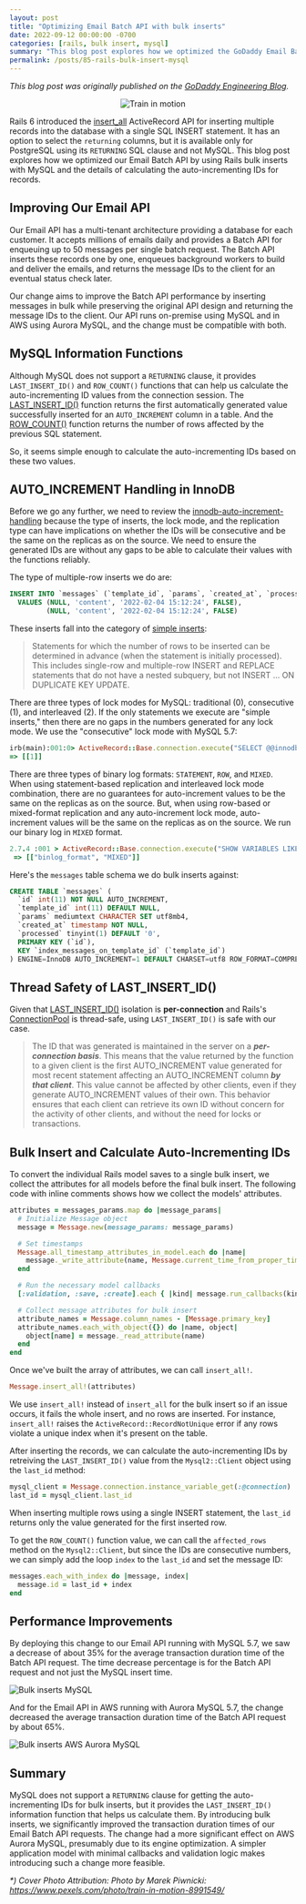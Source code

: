 ```yaml
---
layout: post
title: "Optimizing Email Batch API with bulk inserts"
date: 2022-09-12 00:00:00 -0700
categories: [rails, bulk insert, mysql]
summary: "This blog post explores how we optimized the GoDaddy Email Batch API by using Rails bulk inserts with MySQL and how to calculate the auto-incrementing IDs for records, given MySQL does not support a RETURNING clause."
permalink: /posts/85-rails-bulk-insert-mysql
---
```


_This blog post was originally published on the [GoDaddy Engineering Blog](https://www.godaddy.com/engineering/2022/09/12/rails-bulk-insert-mysql/)._

<p style="text-align: center">
  <img src="/images/rails-bulk-insert-mysql/cover.jpg" alt="Train in motion">
</p>

Rails 6 introduced the [insert_all](https://api.rubyonrails.org/classes/ActiveRecord/Persistence/ClassMethods.html#method-i-insert_all) ActiveRecord API for inserting multiple records into the database with a single SQL INSERT statement. It has an option to select the `returning` columns, but it is available only for PostgreSQL using its `RETURNING` SQL clause and not MySQL. This blog post explores how we optimized our Email Batch API by using Rails bulk inserts with MySQL and the details of calculating the auto-incrementing IDs for records.

## Improving Our Email API

Our Email API has a multi-tenant architecture providing a database for each customer. It accepts millions of emails daily and provides a Batch API for enqueuing up to 50 messages per single batch request. The Batch API inserts these records one by one, enqueues background workers to build and deliver the emails, and returns the message IDs to the client for an eventual status check later.

Our change aims to improve the Batch API performance by inserting messages in bulk while preserving the original API design and returning the message IDs to the client. Our API runs on-premise using MySQL and in AWS using Aurora MySQL, and the change must be compatible with both.

## MySQL Information Functions

Although MySQL does not support a `RETURNING` clause, it provides `LAST_INSERT_ID()` and `ROW_COUNT()` functions that can help us calculate the auto-incrementing ID values from the connection session. The [LAST_INSERT_ID()](https://dev.mysql.com/doc/refman/5.6/en/information-functions.html#function_last-insert-id) function returns the first automatically generated value successfully inserted for an `AUTO_INCREMENT` column in a table. And the [ROW_COUNT()](https://dev.mysql.com/doc/refman/5.6/en/information-functions.html#function_row-count) function returns the number of rows affected by the previous SQL statement.

So, it seems simple enough to calculate the auto-incrementing IDs based on these two values.

## AUTO_INCREMENT Handling in InnoDB

Before we go any further, we need to review the [innodb-auto-increment-handling](https://dev.mysql.com/doc/refman/8.0/en/innodb-auto-increment-handling.html) because the type of inserts, the lock mode, and the replication type can have implications on whether the IDs will be consecutive and be the same on the replicas as on the source. We need to ensure the generated IDs are without any gaps to be able to calculate their values with the functions reliably.

The type of multiple-row inserts we do are:

```sql
INSERT INTO `messages` (`template_id`, `params`, `created_at`, `processed`)
  VALUES (NULL, 'content', '2022-02-04 15:12:24', FALSE),
         (NULL, 'content', '2022-02-04 15:12:24', FALSE)
```

These inserts fall into the category of [simple inserts](https://dev.mysql.com/doc/refman/8.0/en/innodb-auto-increment-handling.html#:~:text=mode%E2%80%9D%20inserts.-,%E2%80%9CSimple%20inserts%E2%80%9D,-Statements%20for%20which):

> Statements for which the number of rows to be inserted can be determined in advance (when the statement is initially processed). This includes single-row and multiple-row INSERT and REPLACE statements that do not have a nested subquery, but not INSERT ... ON DUPLICATE KEY UPDATE.

There are three types of lock modes for MySQL: traditional (0), consecutive (1), and interleaved (2). If the only statements we execute are "simple inserts," then there are no gaps in the numbers generated for any lock mode. We use the "consecutive" lock mode with MySQL 5.7:

```ruby
irb(main):001:0> ActiveRecord::Base.connection.execute("SELECT @@innodb_autoinc_lock_mode;").to_a
=> [[1]]
```

There are three types of binary log formats: `STATEMENT`, `ROW`, and `MIXED`. When using statement-based replication and interleaved lock mode combination, there are no guarantees for auto-increment values to be the same on the replicas as on the source. But, when using row-based or mixed-format replication and any auto-increment lock mode, auto-increment values will be the same on the replicas as on the source. We run our binary log in `MIXED` format.

```ruby
2.7.4 :001 > ActiveRecord::Base.connection.execute("SHOW VARIABLES LIKE 'binlog_format';").to_a
 => [["binlog_format", "MIXED"]]
 ```

Here's the `messages` table schema we do bulk inserts against:

```sql
CREATE TABLE `messages` (
  `id` int(11) NOT NULL AUTO_INCREMENT,
  `template_id` int(11) DEFAULT NULL,
  `params` mediumtext CHARACTER SET utf8mb4,
  `created_at` timestamp NOT NULL,
  `processed` tinyint(1) DEFAULT '0',
  PRIMARY KEY (`id`),
  KEY `index_messages_on_template_id` (`template_id`)
) ENGINE=InnoDB AUTO_INCREMENT=1 DEFAULT CHARSET=utf8 ROW_FORMAT=COMPRESSED KEY_BLOCK_SIZE=8
```

## Thread Safety of LAST_INSERT_ID()

Given that [LAST_INSERT_ID()](https://dev.mysql.com/doc/refman/8.0/en/information-functions.html#function_last-insert-id) isolation is **per-connection** and Rails's [ConnectionPool](https://api.rubyonrails.org/classes/ActiveRecord/ConnectionAdapters/ConnectionPool.html) is thread-safe, using `LAST_INSERT_ID()` is safe with our case.

> The ID that was generated is maintained in the server on a **_per-connection basis_**. This means that the value returned by the function to a given client is the first AUTO_INCREMENT value generated for most recent statement affecting an AUTO_INCREMENT column **_by that client_**. This value cannot be affected by other clients, even if they generate AUTO_INCREMENT values of their own. This behavior ensures that each client can retrieve its own ID without concern for the activity of other clients, and without the need for locks or transactions.

## Bulk Insert and Calculate Auto-Incrementing IDs

To convert the individual Rails model saves to a single bulk insert, we collect the attributes for all models before the final bulk insert. The following code with inline comments shows how we collect the models' attributes.

```ruby
attributes = messages_params.map do |message_params|
  # Initialize Message object
  message = Message.new(message_params: message_params)

  # Set timestamps
  Message.all_timestamp_attributes_in_model.each do |name|
    message._write_attribute(name, Message.current_time_from_proper_timezone)
  end

  # Run the necessary model callbacks
  [:validation, :save, :create].each { |kind| message.run_callbacks(kind) }

  # Collect message attributes for bulk insert
  attribute_names = Message.column_names - [Message.primary_key]
  attribute_names.each_with_object({}) do |name, object|
    object[name] = message._read_attribute(name)
  end
end
```

Once we've built the array of attributes, we can call `insert_all!`.

```ruby
Message.insert_all!(attributes)
```

We use `insert_all!` instead of `insert_all` for the bulk insert so if an issue occurs, it fails the whole insert, and no rows are inserted. For instance, `insert_all!` raises the `ActiveRecord::RecordNotUnique` error if any rows violate a unique index when it's present on the table.

After inserting the records, we can calculate the auto-incrementing IDs by retreiving the `LAST_INSERT_ID()` value from the `Mysql2::Client` object using the `last_id` method:

```ruby
mysql_client = Message.connection.instance_variable_get(:@connection)
last_id = mysql_client.last_id
```

When inserting multiple rows using a single INSERT statement, the `last_id` returns only the value generated for the first inserted row.

To get the `ROW_COUNT()` function value, we can call the `affected_rows` method on the `Mysql2::Client`, but since the IDs are consecutive numbers, we can simply add the loop `index` to the `last_id` and set the message ID:

```ruby
messages.each_with_index do |message, index|
  message.id = last_id + index
end
```

## Performance Improvements

By deploying this change to our Email API running with MySQL 5.7, we saw a decrease of about 35% for the average transaction duration time of the Batch API request. The time decrease percentage is for the Batch API request and not just the MySQL insert time.

![Bulk inserts MySQL](/images/rails-bulk-insert-mysql/bulk_insert_mysql.png)

And for the Email API in AWS running with Aurora MySQL 5.7, the change decreased the average transaction duration time of the Batch API request by about 65%.

![Bulk inserts AWS Aurora MySQL](/images/rails-bulk-insert-mysql/bulk_insert_aurora.png)

## Summary

MySQL does not support a `RETURNING` clause for getting the auto-incrementing IDs for bulk inserts, but it provides the `LAST_INSERT_ID()` information function that helps us calculate them. By introducing bulk inserts, we significantly improved the transaction duration times of our Email Batch API requests. The change had a more significant effect on AWS Aurora MySQL, presumably due to its engine optimization. A simpler application model with minimal callbacks and validation logic makes introducing such a change more feasible.



_*) Cover Photo Attribution: Photo by Marek Piwnicki: https://www.pexels.com/photo/train-in-motion-8991549/_
